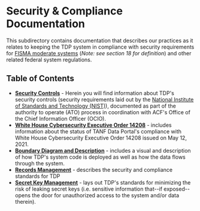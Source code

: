 # Security & Compliance Documentation

This subdirectory contains documentation that describes our practices as it relates to keeping the TDP system in compliance with security requirements for [FISMA moderate systems](https://csrc.nist.gov/CSRC/media/Projects/risk-management/documents/02-Categorize%20Step/NIST%20RMF%20Categorize%20Step-FAQs.pdf) (*Note: see section 18 for definition*) and other related federal system regulations. 

## Table of Contents
* **[Security Controls](https://github.com/raft-tech/TANF-app/tree/develop/docs/Security-Compliance/Security-Controls)** - Herein you will find information about TDP's security controls (security requirements laid out by the [National Institute of Standards and Technology (NIST)](https://www.nist.gov/)), documented as part of the authority to operate (ATO) process in coordination with ACF's Office of the Chief Information Officer (OCIO).
* **[White House Cybersecurity Executive Order 14208](https://github.com/raft-tech/TANF-app/blob/develop/docs/Security-Compliance/WH_CybersecurityEO.md)** - includes information about the status of TANF Data Portal's compliance with White House Cybersecurity Executive Order 14208 issued on May 12, 2021.
* **[Boundary Diagram and Description](https://github.com/raft-tech/TANF-app/blob/develop/docs/Security-Compliance/boundary-diagram.md)** - includes a visual and description of how TDP's system code is deployed as well as how the data flows through the system. 
* **[Records Management](https://github.com/raft-tech/TANF-app/blob/develop/docs/Security-Compliance/records-management.md)** - describes the security and compliance standards for TDP
* **[Secret Key Management](https://github.com/raft-tech/TANF-app/blob/develop/docs/Security-Compliance/Secret-Key-Mgmt.md)** - lays out TDP's standards for minimizing the risk of leaking secret keys (i.e. sensitive information that--if exposed--opens the door for unauthorized access to the system and/or data therein).